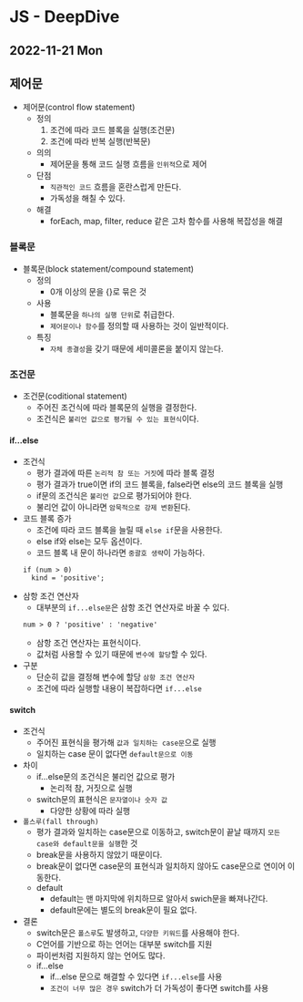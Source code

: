 # JS - DeepDive
## 2022-11-21 Mon

## 제어문

* 제어문(control flow statement)
  * 정의
    1. 조건에 따라 코드 블록을 실행(조건문)
    2. 조건에 따라 반복 실행(반복문)
  * 의의
    * 제어문을 통해 코드 실행 흐름을 `인위적`으로 제어
  * 단점
    * `직관적인 코드` 흐름을 혼란스럽게 만든다.
    * 가독성을 해칠 수 있다.
  * 해결
    * forEach, map, filter, reduce 같은 고차 함수를 사용해 복잡성을 해결

### 블록문

* 블록문(block statement/compound statement)
  * 정의
    * 0개 이상의 문을 {}로 묶은 것
  * 사용
    * 블록문을 `하나의 실행 단위`로 취급한다.
    * `제어문이나 함수`를 정의할 때 사용하는 것이 일반적이다.
  * 특징
    * `자체 종결성`을 갖기 때문에 세미콜론을 붙이지 않는다. 

### 조건문

* 조건문(coditional statement)
  * 주어진 조건식에 따라 블록문의 실행을 결정한다.
  * 조건식은 `불리언 값으로 평가될 수 있는 표현식`이다.

#### if...else
* 조건식
  * 평가 결과에 따른 `논리적 참 또는 거짓`에 따라 블록 결정
  * 평가 결과가 true이면 if의 코드 블록을, false라면 else의 코드 블록을 실행
  * if문의 조건식은 `불리언 값`으로 평가되어야 한다.
  * 불리언 값이 아니라면 `암묵적으로 강제 변환`된다.
* 코드 블록 증가
  * 조건에 따라 코드 블록을 늘릴 때 `else if`문을 사용한다.
  * else if와 else는 모두 옵션이다.
  * 코드 블록 내 문이 하나라면 `중괄호 생략`이 가능하다.
  ```
  if (num > 0) 
    kind = 'positive';   
  ```
* 삼항 조건 연산자
  * 대부분의 `if...else문`은 삼항 조건 연산자로 바꿀 수 있다.
  ```
  num > 0 ? 'positive' : 'negative'
  ```
  * 삼항 조건 연산자는 표현식이다.
  * 값처럼 사용할 수 있기 때문에 `변수에 할당`할 수 있다.
* 구분
  * 단순히 값을 결정해 변수에 할당 `삼항 조건 연산자`
  * 조건에 따라 실행할 내용이 복잡하다면 `if...else`

#### switch
* 조건식
  * 주어진 표현식을 평가해 `값과 일치하는 case문`으로 실행
  * 일치하는 case 문이 없다면 `default문으로 이동`
* 차이
  * if...else문의 조건식은 불리언 값으로 평가
    * 논리적 참, 거짓으로 실행
  * switch문의 표현식은 `문자열이나 숫자 값`
    * 다양한 상황에 따라 실행
* `폴스루(fall through)`
  * 평가 결과와 일치하는 case문으로 이동하고, switch문이 끝날 때까지 `모든 case와 default문을 실행`한 것
  * break문을 사용하지 않았기 때문이다.
  * break문이 없다면 case문의 표현식과 일치하지 않아도 case문으로 연이어 이동한다. 
  * default
    * default는 맨 마지막에 위치하므로 알아서 swich문을 빠져나간다.
    * default문에는 별도의 break문이 필요 없다.
* 결론
  * switch문은 `폴스루`도 발생하고, `다양한 키워드`를 사용해야 한다.
  * C언어를 기반으로 하는 언어는 대부분 switch를 지원 
  * 파이썬처럼 지원하지 않는 언어도 많다.
  * if...else
    * if...else 문으로 해결할 수 있다면 `if...else`를 사용
    * `조건이 너무 많은 경우` switch가 더 가독성이 좋다면 switch를 사용

